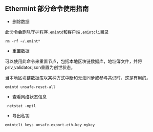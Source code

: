 ## Ethermint 部分命令使用指南
- 删除数据

此命令会删除守护程序`.emintd`和客户端`.emintcli`目录
```
rm -rf ~/.emint*
```
- 重置数据

可以使用此命令来重置节点，包括本地区块链数据库，地址簿文件，并将priv_validator.json重置为创世状态。

当本地区块链数据库以某种方式中断和无法同步或参与共识时，这是有用的。
```shell script
emintd unsafe-reset-all
```
- 查看网络状态信息
```shell script
 netstat -nptl
```
- 导出私钥

```
emintcli keys unsafe-export-eth-key mykey
```